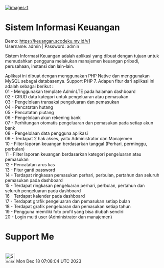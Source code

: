 <a href="https://github.com/Setiawan007/"><img src="https://raw.githubusercontent.com/Setiawan007/Sistem-Informasi-Keuangan/b49eb0af4168ce1f436d0c3068be73e60b4588c8/SS.png" alt="images-1" border="0"></a>

# Sistem Informasi Keuangan

Demo: https://keuangan.scodeku.my.id/v1 <br>
Username: admin | Password: admin

Sistem Informasi Keuangan adalah aplikasi yang dibuat dengan tujuan untuk memudahkan pengguna melakukan manajemen keuangan pribadi, perusahaan, instansi dan lain-lain.

Aplikasi ini dibuat dengan menggunakan PHP Native dan menggunakan MySQL sebagai databasenya. Support PHP 7. Adapun fitur dari aplikasi ini adalah sebagai berikut : <br>
01 - Menggunakan template AdminLTE pada halaman dashboard<br>
02 - CRUD data kategori untuk pengeluaran atau pemasukan<br>
03 - Pengelolaan transaksi pengeluaran dan pemasukan<br>
04 - Pencatatan hutang<br>
05 - Pencatatan piutang<br>
06 - Pengelolaan akun rekening bank<br>
07 - Perhitungan otomatis pengeluaran dan pemasukan pada setiap akun bank<br>
08 - Pengelolaan data pengguna aplikasi<br>
09 - Terdapat 2 hak akses, yaitu Administrator dan Manajemen<br>
10 - Filter laporan keuangan berdasarkan tanggal (Perhari, perminggu, perbulan)<br>
11 - Filter laporan keuangan berdasarkan kategori pengeluaran atau pemasukan<br>
12 - Pencatatan arus kas<br>
13 - Fitur ganti password<br>
14 - Terdapat ringkasan pemasukan perhari, perbulan, pertahun dan seluruh pemasukan pada dashboard<br>
15 - Terdapat ringkasan pengeluaran perhari, perbulan, pertahun dan seluruh pengeluaran pada dashboard<br>
16 - Terdapat kalender pada dashboard<br>
17 - Terdapat grafik pengeluaran dan pemasukan setiap bulan<br>
18 - Terdapat grafik pengeluaran dan pemasukan setiap tahun<br>
19 - Pengguna memiliki foto profil yang bisa diubah sendiri<br>
20 - Login multi user (Administrator dan manajemen)<br>

# Support Me
<br>
<a href="https://sociabuzz.com/setiawan007/support" target="_blank"><img src="https://img.shields.io/badge/Buy_Me_A_Coffee-FFDD00?style=for-the-badge&logo=buy-me-a-coffee&logoColor=black" height="32px" alt="Sociabuzz"></a>
Mon Dec 18 07:08:04 UTC 2023
